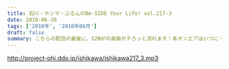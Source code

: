 ```yaml
---
title: 石川・ホンマ・ぶるんのBe-SIDE Your Life! vol.217-3
date: 2010-06-30
tags: ['2010年', '2010年06月']
draft: false
summary: こちらの配信の最後に、S2Nがの楽曲がチろっと流れます！本オンエアはいつに・・・NAMAE
---
```


http://project-phi.ddo.jp/ishikawa/ishikawa217_3.mp3
